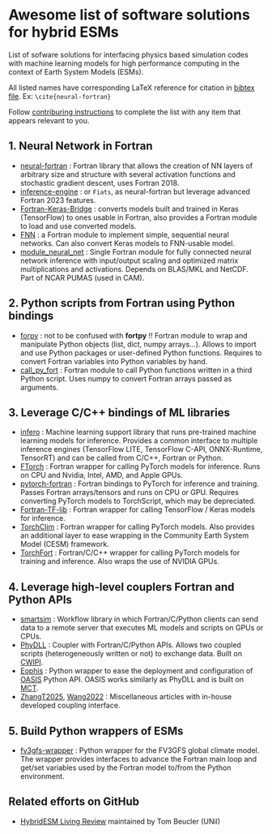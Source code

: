 # Awesome list of software solutions for hybrid ESMs

List of sofware solutions for interfacing physics based simulation codes with machine learning models for high performance computing in the context of Earth System Models (ESMs). 

All listed names have corresponding LaTeX reference for citation in [bibtex file](https://github.com/TRACCS-COMPACT/hybrid_physic_IA_awesmone_list/blob/main/bibtex.bib). Ex: ```\cite{neural-fortran}```

Follow [contriburing instructions](https://github.com/TRACCS-COMPACT/hybrid_physic_IA_awesome_list/blob/main/CONTRIBUTING.md) to complete the list with any item that appears relevant to you.

## 1. Neural Network in Fortran

- [neural-fortran](https://github.com/modern-fortran/neural-fortran) : Fortran library that allows the creation of NN layers of arbitrary size and structure with several activation functions and stochastic gradient descent, uses Fortran 2018.
- [inference-engine](https://github.com/BerkeleyLab/fiats) : or ```Fiats```, as neural-fortran but leverage advanced Fortran 2023 features.
- [Fortran-Keras-Bridge](https://github.com/scientific-computing/FKB) : converts models built and trained in Keras (TensorFlow) to ones usable in Fortran, also provides a Fortran module to load and use converted models.
- [FNN](https://github.com/cerea-daml/fnn) : a Fortran module to implement simple, sequential neural networks. Can also convert Keras models to FNN-usable model.
- [module_neural_net](https://github.com/ESCOMP/PUMAS) : Single Fortran module for fully connected neural network inference with input/output scaling and optimized matrix multiplications and activations. Depends on BLAS/MKL and NetCDF. Part of NCAR PUMAS (used in CAM).

## 2. Python scripts from Fortran using Python bindings

- [forpy](https://github.com/ylikx/forpy) : not to be confused with **fortpy** !! Fortran module to wrap and manipulate Python objects (list, dict, numpy arrays...). Allows to import and use Python packages or user-defined Python functions. Requires to convert Fortran variables into Python variables by hand.
- [call_py_fort](https://github.com/nbren12/call_py_fort) : Fortran module to call Python functions written in a third Python script. Uses numpy to convert Fortran arrays passed as arguments.


## 3. Leverage C/C++ bindings of ML libraries

- [infero](https://github.com/ecmwf/infero) : Machine learning support library that runs pre-trained machine learning models for inference. Provides a common interface to multiple inference engines (TensorFlow LITE, TensorFlow C-API, ONNX-Runtime, TensorRT) and can be called from C/C++, Fortran or Python.
- [FTorch](https://github.com/Cambridge-ICCS/FTorch) : Fortran wrapper for calling PyTorch models for inference. Runs on CPU and Nvidia, Intel, AMD, and Apple GPUs.
- [pytorch-fortran](https://github.com/alexeedm/pytorch-fortran) : Fortran bindings to PyTorch for inference and training. Passes Fortran arrays/tensors and runs on CPU or GPU. Requires converting PyTorch models to TorchScript, which may be depreciated.
- [Fortran-TF-lib](https://github.com/Cambridge-ICCS/fortran-tf-lib) : Fortran wrapper for calling TensorFlow / Keras models for inference.
- [TorchClim](https://zenodo.org/records/8390519) : Fortran wrapper for calling PyTorch models. Also provides an additional layer to ease wrapping in the Community Earth System Model (CESM) framework.
- [TorchFort](https://github.com/NVIDIA/TorchFort) : Fortran/C/C++ wrapper for calling PyTorch models for training and inference. Also wraps the use of NVIDIA GPUs.

## 4. Leverage high-level couplers Fortran and Python APIs

- [smartsim](https://github.com/CrayLabs/SmartSim/tree/master) : Workflow library in which Fortran/C/Python clients can send data to a remote server that executes ML models and scripts on GPUs or CPUs.
- [PhyDLL](https://gitlab.com/cerfacs/phydll) : Coupler with Fortran/C/Python APIs. Allows two coupled scripts (heterogeneously written or not) to exchange data. Built on [CWIPI](https://w3.onera.fr/cwipi/fr).
- [Eophis](https://github.com/meom-group/eophis) : Python wrapper to ease the deployment and configuration of [OASIS](https://oasis.cerfacs.fr/en/) Python API. OASIS works similarly as PhyDLL and is built on [MCT](https://github.com/quantheory/MCT).
- [ZhangT2025](https://gmd.copernicus.org/articles/18/1917/2025/), [Wang2022](https://gmd.copernicus.org/articles/15/3923/2022/) : Miscellaneous articles with in-house developed coupling interface. 

## 5. Build Python wrappers of ESMs

- [fv3gfs-wrapper](https://github.com/ai2cm/fv3gfs-wrapper) : Python wrapper for the FV3GFS global climate model. The wrapper provides interfaces to advance the Fortran main loop and get/set variables used by the Fortran model to/from the Python environment.

## Related efforts on GitHub

 - [HybridESM Living Review](https://github.com/tbeucler/HybridESM) maintained by Tom Beucler (UNil)
